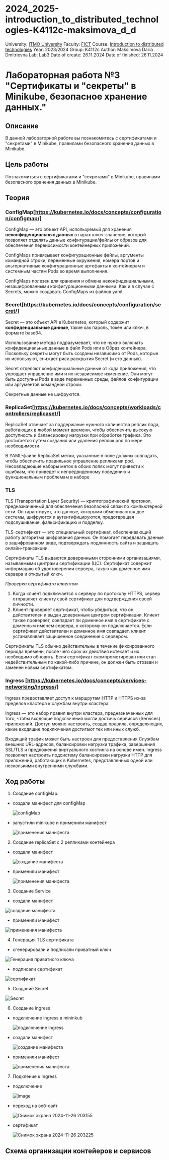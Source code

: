 # 2024_2025-introduction_to_distributed_technologies-K4112c-maksimova_d_d
University: [ITMO University](https://itmo.ru/ru/)
Faculty: [FICT](https://fict.itmo.ru)
Course: [Introduction to distributed technologies](https://github.com/itmo-ict-faculty/introduction-to-distributed-technologies)
Year: 2023/2024
Group: K4112c
Author: Maksimova Daria Dmitrievna
Lab: Lab3
Date of create: 26.11.2024
Date of finished: 26.11.2024


# Лабораторная работа №3 "Сертификаты и "секреты" в Minikube, безопасное хранение данных."
## Описание
В данной лабораторной работе вы познакомитесь с сертификатами и "секретами" в Minikube, правилами безопасного хранения данных в Minikube.

## Цель работы
Познакомиться с сертификатами и "секретами" в Minikube, правилами безопасного хранения данных в Minikube.

## Теория

### СonfigMap[https://kubernetes.io/docs/concepts/configuration/configmap/]

ConfigMap — это объект API, используемый для хранения **неконфиденциальных данных** в парах ключ-значение, который позволяет отделять данные конфигурации/файлы от образов для обеспечения переносимости контейнерных приложений.

ConfigMaps привязывает конфигурационные файлы, аргументы командной строки, переменные окружения, номера портов и альтернативные конфигурационные артефакты к контейнерам и системным частям Pods во время выполнения.

ConfigMaps полезен для хранения и обмена неконфиденциальными, незашифрованными конфигурационными данными. 
Как и в случае с Secrets, можно создавать ConfigMaps из файлов yaml.

### Secret[https://kubernetes.io/docs/concepts/configuration/secret/]
Secret — это объект API в Kubernetes, который содержит **конфиденциальные данные**, такие как пароль, токен или ключ, в формате base64.  

Использование метода подразумевает, что не нужно включать конфиденциальные данные в файл Pods или в Образ контейнера. 
Поскольку секреты могут быть созданы независимо от Pods, которые их используют, снижает риск раскрытия Secret (и его данных). 

Secret отделяют конфиденциальные данные от кода приложения, что упрощает управление ими и их независимое изменение. Они могут быть доступны Pods в виде переменных среды, файлов конфигурации или аргументов командной строки. 

Секретные данные не шифруются. 

### ReplicaSet[https://kubernetes.io/docs/concepts/workloads/controllers/replicaset/]
ReplicaSet отвечает за поддержание нужного количества реплик пода, работающих в любой момент времени, чтобы обеспечить высокую доступность и балансировку нагрузки при обработке трафика. Это достигается путем создания или удаления реплик pod по мере необходимости.

В YAML-файле ReplicaSet метки, указанные в поле должны совпадать, чтобы обеспечить правильное управление репликами pod. Несовпадающие наборы меток в обоих полях могут привести к ошибкам, что приведет к непредвиденному поведению и функциональным проблемам в наборе

### TLS
TLS (Transportation Layer Security) — криптографический протокол, предназначенный для обеспечения безопасной связи по компьютерной сети. Он гарантирует, что данные, которыми обмениваются две системы, шифруются и аутентифицируются, предотвращая подслушивание, фальсификацию и подделку. 

TLS-сертификат — это специальный сертификат, обеспечивающий работу алгоритма шифрования данных. Он помогает передавать данные в зашифрованном виде, подтверждать подлинность сайта и защищать онлайн-транзакции. 

Сертификаты TLS выдаются доверенными сторонними организациями, называемыми центрами сертификации (ЦС). Сертификат содержит информацию об удостоверении сервера, такую как доменное имя сервера и открытый ключ. 

_Проверка сертификата клиентом_
1. Когда клиент подключается к серверу по протоколу HTTPS, сервер отправляет клиенту свой сертификат для подтверждения своей личности.
2. Клиент проверяет сертификат, чтобы убедиться, что он действителен и выдан доверенным центром сертификации. Клиент также проверяет, совпадает ли доменное имя в сертификате с доменным именем сервера, к которому он подключается. Если сертификат действителен и доменное имя совпадает, клиент устанавливает защищенное соединение с сервером.

Сертификаты TLS обычно действительны в течение фиксированного периода времени, после чего срок их действия истекает и их необходимо обновить. Если сертификат скомпрометирован или стал недействительным по какой-либо причине, он должен быть отозван и заменен новым сертификатом.

### Ingress [https://kubernetes.io/docs/concepts/services-networking/ingress/]
Ingress предоставляет доступ к маршрутам HTTP и HTTPS из-за пределов кластера к службам внутри кластера. 

Ingress — это набор правил внутри кластера, предназначенных для того, чтобы входящие подключения могли достичь сервисов (Services) приложений. Доступ можно настроить, создав правила, определяющих, какие входящие подключения достигают тех или иных служб.

Входящий трафик может быть настроен для предоставления Службам внешних URL-адресов, балансировки нагрузки трафика, завершения SSL/TLS и предложения виртуального хостинга на основе имен. Ingress позволяет настроить подсистему балансировки нагрузки HTTP для приложений, работающих в Kubernetes, представленных одной или несколькими внутренними службами.

## Ход работы

1. Создание configMap.

- создали манифест для configMap
  
  ![configMap](https://github.com/user-attachments/assets/19b16f67-3e44-415d-9f17-76768d528683)

- запустили minikube и применили манифест
  
  ![применения манифеста](https://github.com/user-attachments/assets/69292ed1-dff5-428d-a94b-fec5225c781b)


2. Создание replicaSet с 2 репликами контейнера
- создали манифест

  ![создание манифеста](https://github.com/user-attachments/assets/c4cf58d0-3d48-4744-89fc-ebb636bb2f96)

- применили манифест

  ![применения манифеста](https://github.com/user-attachments/assets/19f420e6-0ce3-4c7b-b714-5b89783c2eab)

3. Создание Service
- создали манифест

![создание манифеста](https://github.com/user-attachments/assets/5f10bbba-959b-4d86-848e-9320e6fde79a)

- применили манифест

![применения манифеста](https://github.com/user-attachments/assets/0e610d0e-73d6-44f4-a798-be6efc667e7e)

4. Генерация TLS сертификата

- сгенерировали и подписали приватный ключ
   
 ![Генерация приватного ключа](https://github.com/user-attachments/assets/ef4d6275-36ea-4d1b-8dba-68eb95bbba30)

- подписали сертификат

 ![сертификат](https://github.com/user-attachments/assets/f7c45039-963f-4417-b2bd-ea25a8aa96ea)

5. Создание Secret

  ![Secret](https://github.com/user-attachments/assets/4e270037-f60c-4755-861f-9867505cbb8a)

6. Создание ingress

- подключение ingress в mininkub

  ![подключение ingress](https://github.com/user-attachments/assets/14c7a6c6-3ba1-448c-af04-aade6f3af757)

- создали манифест

  ![создание манифеста](https://github.com/user-attachments/assets/9bf0b19a-12e0-4694-9b4e-a90522c55aad)

- применили манифест

  ![применения манифеста](https://github.com/user-attachments/assets/1950e07f-e4c7-406e-bf48-c83a5c6877c9)

7. Подкление к Ingress

- подключение

  ![image](https://github.com/user-attachments/assets/5a39f50e-2119-450b-8d65-fa9cefe1075c)

- переход на веб-сайт

  ![Снимок экрана 2024-11-26 203155](https://github.com/user-attachments/assets/2c39fc60-95d5-4572-9a14-a9078ed6e4f5)

- сертификат

  ![Снимок экрана 2024-11-26 203225](https://github.com/user-attachments/assets/b29ec065-d9b4-45ac-9ded-daf9b1397535)
  
## Схема организации контейеров и сервисов
